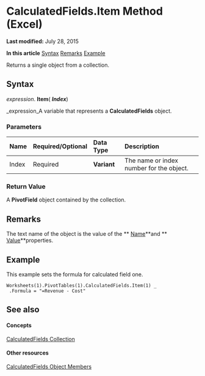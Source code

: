 
# CalculatedFields.Item Method (Excel)

 **Last modified:** July 28, 2015

 **In this article**
 [Syntax](#sectionSection0)
 [Remarks](#sectionSection1)
 [Example](#sectionSection2)


Returns a single object from a collection.


## Syntax
<a name="sectionSection0"> </a>

 _expression_. **Item**( **_Index_**)

 _expression_A variable that represents a  **CalculatedFields** object.


### Parameters



|**Name**|**Required/Optional**|**Data Type**|**Description**|
|:-----|:-----|:-----|:-----|
|Index|Required| **Variant**|The name or index number for the object.|

### Return Value

A  **PivotField** object contained by the collection.


## Remarks
<a name="sectionSection1"> </a>

The text name of the object is the value of the  ** [Name](0b513a11-dce8-0e65-0dfa-5d6ee9af7684.md)**and  ** [Value](c10092ee-7328-b89e-ce8c-d821a08200a0.md)**properties.


## Example
<a name="sectionSection2"> </a>

This example sets the formula for calculated field one.


```
Worksheets(1).PivotTables(1).CalculatedFields.Item(1) _ 
 .Formula = "=Revenue - Cost"
```


## See also
<a name="sectionSection2"> </a>


#### Concepts


 [CalculatedFields Collection](6db4c889-f097-9a66-abc6-28f7f54f0478.md)
#### Other resources


 [CalculatedFields Object Members](be259ce8-1296-9e56-fa9f-d180a47cf520.md)
